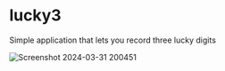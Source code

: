 # lucky3
 Simple application that lets you record three lucky digits
 
![Screenshot 2024-03-31 200451](https://github.com/seizue/lucky3/assets/25120376/f7f8cfdd-5341-4aed-9705-194ade69e2c1)
